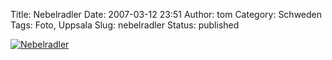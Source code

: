 Title: Nebelradler
Date: 2007-03-12 23:51
Author: tom
Category: Schweden
Tags: Foto, Uppsala
Slug: nebelradler
Status: published

[![Nebelradler](http://www.fiket.de/pic/dimmcyklist_s.jpg "Nebelradler")](http://www.fiket.de/pic/dimmcyklist_l.jpg)

